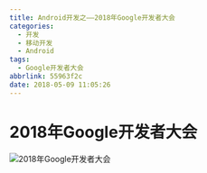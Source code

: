 ```yaml
---
title: Android开发之——2018年Google开发者大会
categories:
  - 开发
  - 移动开发
  - Android
tags:
  - Google开发者大会
abbrlink: 55963f2c
date: 2018-05-09 11:05:26
---
```

# 2018年Google开发者大会
![2018年Google开发者大会][1]

[1]: https://cdn.jsdelivr.net/gh/PGzxc/CDN@master/blog-image/2018-google-develope.png